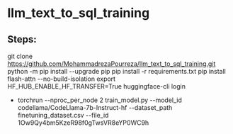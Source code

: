 # llm_text_to_sql_training

## Steps:

git clone https://github.com/MohammadrezaPourreza/llm_text_to_sql_training.git
python -m pip install --upgrade pip
pip install -r requirements.txt
pip install flash-attn --no-build-isolation
export HF_HUB_ENABLE_HF_TRANSFER=True
huggingface-cli login

- torchrun --nproc_per_node 2 train_model.py --model_id codellama/CodeLlama-7b-Instruct-hf --dataset_path finetuning_dataset.csv --file_id 1Ow9Qy4bm5KzeR98f0gTwsVR8eYP0WC9h 

